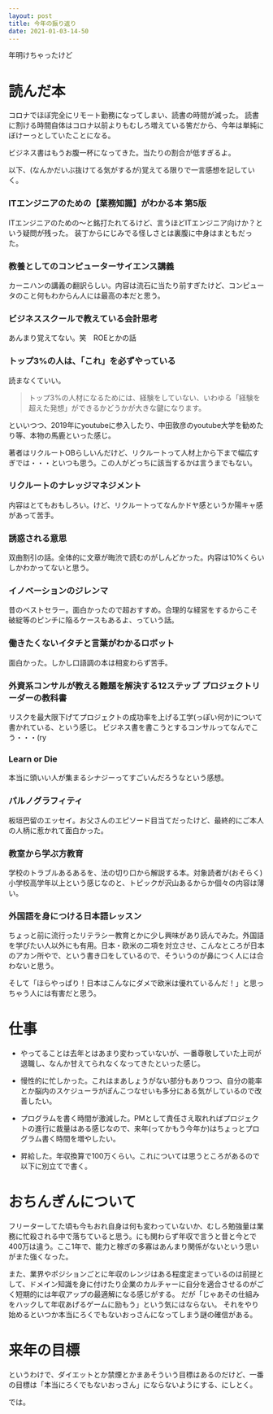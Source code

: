 ```yaml
---
layout: post
title: 今年の振り返り
date: 2021-01-03-14-50
---
```


年明けちゃったけど

# 読んだ本

コロナでほぼ完全にリモート勤務になってしまい、読書の時間が減った。
読書に割ける時間自体はコロナ以前よりもむしろ増えている筈だから、今年は単純にぼけーっとしていたことになる。

ビジネス書はもうお腹一杯になってきた。当たりの割合が低すぎるよ。

以下、(なんかだいぶ抜けてる気がするが)覚えてる限りで一言感想を記していく。

### ITエンジニアのための【業務知識】がわかる本 第5版
ITエンジニアのための〜と銘打たれてるけど、言うほどITエンジニア向けか？という疑問が残った。
装丁からにじみでる怪しさとは裏腹に中身はまともだった。

### 教養としてのコンピューターサイエンス講義
カーニハンの講義の翻訳らしい。内容は流石に当たり前すぎたけど、コンピュータのこと何もわからん人には最高の本だと思う。

### ビジネススクールで教えている会計思考
あんまり覚えてない。笑　ROEとかの話

### トップ3%の人は、「これ」を必ずやっている
読まなくていい。

> トップ3%の人材になるためには、経験をしていない、いわゆる「経験を超えた発想」ができるかどうかが大きな鍵になります。

といいつつ、2019年にyoutubeに参入したり、中田敦彦のyoutube大学を勧めたり等、本物の馬鹿といった感じ。

著者はリクルートOBらしいんだけど、リクルートって人材上から下まで幅広すぎでは・・・といつも思う。この人がどっちに該当するかは言うまでもない。

### リクルートのナレッジマネジメント
内容はとてもおもしろい。けど、リクルートってなんかドヤ感というか陽キャ感があって苦手。

### 誘惑される意思
双曲割引の話。全体的に文章が晦渋で読むのがしんどかった。内容は10%くらいしかわかってないと思う。

### イノベーションのジレンマ
昔のベストセラー。面白かったので超おすすめ。合理的な経営をするからこそ破綻等のピンチに陥るケースもあるよ、っていう話。

### 働きたくないイタチと言葉がわかるロボット
面白かった。しかし口語調の本は相変わらず苦手。

### 外資系コンサルが教える難題を解決する12ステップ プロジェクトリーダーの教科書
リスクを最大限下げてプロジェクトの成功率を上げる工学(っぽい何か)について書かれている、という感じ。
ビジネス書を書こうとするコンサルってなんでこう・・・(ry

### Learn or Die
本当に頭いい人が集まるシナジーってすごいんだろうなという感想。

### パルノグラフィティ
板垣巴留のエッセイ。お父さんのエピソード目当てだったけど、最終的にご本人の人柄に惹かれて面白かった。

### 教室から学ぶ方教育
学校のトラブルあるあるを、法の切り口から解説する本。対象読者が(おそらく)小学校高学年以上という感じなのと、トピックが沢山あるからか個々の内容は薄い。

### 外国語を身につける日本語レッスン
ちょっと前に流行ったリテラシー教育とかに少し興味があり読んでみた。外国語を学びたい人以外にも有用。日本・欧米の二項を対立させ、こんなところが日本のアカン所やで、という書き口をしているので、そういうのが鼻につく人には合わないと思う。

そして「ほらやっぱり！日本はこんなにダメで欧米は優れているんだ！」と思っちゃう人には有害だと思う。

# 仕事
* やってることは去年とはあまり変わっていないが、一番尊敬していた上司が退職し、なんか甘えてられなくなってきたといった感じ。

* 慢性的に忙しかった。これはまあしょうがない部分もありつつ、自分の能率とか脳内のスケジューラがぽんこつなせいも多分にある気がしているので改善したい。

* プログラムを書く時間が激減した。PMとして責任さえ取れればプロジェクトの進行に裁量はある感じなので、来年(ってかもう今年か)はちょっとプログラム書く時間を増やしたい。

* 昇給した。年収換算で100万くらい。これについては思うところがあるので以下に別立てで書く。

# おちんぎんについて
フリーターしてた頃も今もおれ自身は何も変わっていないか、むしろ勉強量は業務に忙殺される中で落ちていると思う。にも関わらず年収で言うと昔と今とで400万は違う。ここ1年で、能力と稼ぎの多寡はあんまり関係がないという思いがまた強くなった。

また、業界やポジションごとに年収のレンジはある程度定まっているのは前提として、ドメイン知識を身に付けたり企業のカルチャーに自分を適合させるのがごく短期的には年収アップの最適解になる感じがする。
だが「じゃあその仕組みをハックして年収あげるゲームに励もう」という気にはならない。
それをやり始めるといつか本当にろくでもないおっさんになってしまう謎の確信がある。

# 来年の目標
というわけで、ダイエットとか禁煙とかまあそういう目標はあるのだけど、一番の目標は「本当にろくでもないおっさん」にならないようにする、にしとく。


では。
